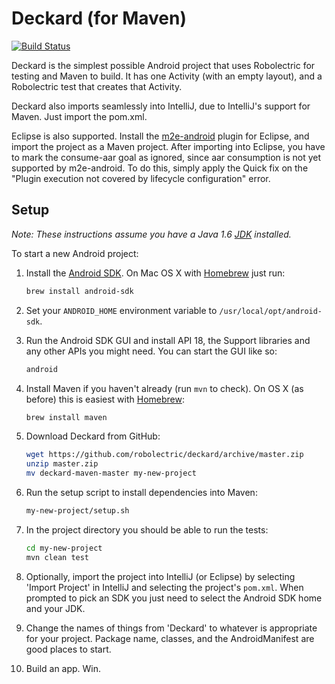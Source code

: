 # Deckard (for Maven)

[![Build Status](https://secure.travis-ci.org/robolectric/deckard-maven.png?branch=master)](http://travis-ci.org/robolectric/deckard-maven)

Deckard is the simplest possible Android project that uses Robolectric for testing and Maven to build. It has one Activity (with an empty layout), and a Robolectric test that creates that Activity.

Deckard also imports seamlessly into IntelliJ, due to IntelliJ's support for Maven. Just import the pom.xml.

Eclipse is also supported. Install the [m2e-android](http://rgladwell.github.io/m2e-android/) plugin for Eclipse, and import the project as a Maven project.
After importing into Eclipse, you have to mark the consume-aar goal as ignored, since aar consumption is not yet supported by m2e-android.
To do this, simply apply the Quick fix on the "Plugin execution not covered by lifecycle configuration" error.

## Setup

*Note: These instructions assume you have a Java 1.6 [JDK](http://www.oracle.com/technetwork/java/javase/downloads/index.html) installed.*

To start a new Android project:

1. Install the [Android SDK](http://developer.android.com/sdk/index.html). On Mac OS X with [Homebrew](http://brew.sh/) just run:
    ```bash
    brew install android-sdk
    ```

2. Set your `ANDROID_HOME` environment variable to `/usr/local/opt/android-sdk`.

3. Run the Android SDK GUI and install API 18, the Support libraries and any
   other APIs you might need. You can start the GUI like so:
    ```bash
    android
    ```
4. Install Maven if you haven't already (run `mvn` to check). On OS X (as before) this is easiest with [Homebrew](http://brew.sh/):
	```bash
	brew install maven
	```

5. Download Deckard from GitHub:
    ```bash
    wget https://github.com/robolectric/deckard/archive/master.zip
    unzip master.zip
    mv deckard-maven-master my-new-project
    ```

6. Run the setup script to install dependencies into Maven:
    ```bash
    my-new-project/setup.sh
    ```

7. In the project directory you should be able to run the tests:
    ```bash
    cd my-new-project
    mvn clean test
    ```

8. Optionally, import the project into IntelliJ (or Eclipse) by selecting 'Import Project' in IntelliJ and selecting the project's `pom.xml`. When prompted to pick an SDK you just need to select the Android SDK home and your JDK.

9. Change the names of things from 'Deckard' to whatever is appropriate for your project. Package name, classes, and the AndroidManifest are good places to start.

10. Build an app. Win.

